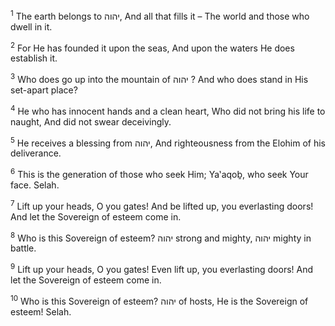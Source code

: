 <sup>1</sup> The earth belongs to יהוה, And all that fills it – The world and those who dwell in it.

<sup>2</sup> For He has founded it upon the seas, And upon the waters He does establish it.

<sup>3</sup> Who does go up into the mountain of יהוה ? And who does stand in His set-apart place?

<sup>4</sup> He who has innocent hands and a clean heart, Who did not bring his life to naught, And did not swear deceivingly.

<sup>5</sup> He receives a blessing from יהוה, And righteousness from the Elohim of his deliverance.

<sup>6</sup> This is the generation of those who seek Him; Ya‛aqoḇ, who seek Your face. Selah.

<sup>7</sup> Lift up your heads, O you gates! And be lifted up, you everlasting doors! And let the Sovereign of esteem come in.

<sup>8</sup> Who is this Sovereign of esteem? יהוה strong and mighty, יהוה mighty in battle.

<sup>9</sup> Lift up your heads, O you gates! Even lift up, you everlasting doors! And let the Sovereign of esteem come in.

<sup>10</sup> Who is this Sovereign of esteem? יהוה of hosts, He is the Sovereign of esteem! Selah.

